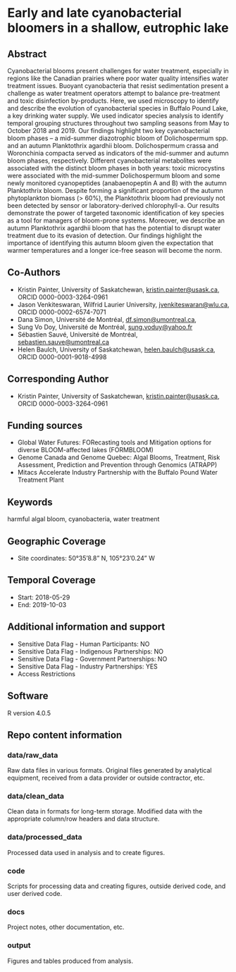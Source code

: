 # Early and late cyanobacterial bloomers in a shallow, eutrophic lake

## Abstract

Cyanobacterial blooms present challenges for water treatment, especially in regions like the Canadian prairies where poor water quality intensifies water treatment issues. Buoyant cyanobacteria that resist sedimentation present a challenge as water treatment operators attempt to balance pre-treatment and toxic disinfection by-products. Here, we used microscopy to identify and describe the evolution of cyanobacterial species in Buffalo Pound Lake, a key drinking water supply. We used indicator species analysis to identify temporal grouping structures throughout two sampling seasons from May to October 2018 and 2019. Our findings highlight two key cyanobacterial bloom phases – a mid-summer diazotrophic bloom of Dolichospermum spp. and an autumn Planktothrix agardhii bloom. Dolichospermum crassa and Woronchinia compacta served as indicators of the mid-summer and autumn bloom phases, respectively. Different cyanobacterial metabolites were associated with the distinct bloom phases in both years: toxic microcystins were associated with the mid-summer Dolichospermum bloom and some newly monitored cyanopeptides (anabaenopeptin A and B) with the autumn Planktothrix bloom. Despite forming a significant proportion of the autumn phytoplankton biomass (> 60%), the Planktothrix bloom had previously not been detected by sensor or laboratory-derived chlorophyll-a. Our results demonstrate the power of targeted taxonomic identification of key species as a tool for managers of bloom-prone systems. Moreover, we describe an autumn Planktothrix agardhii bloom that has the potential to disrupt water treatment due to its evasion of detection. Our findings highlight the importance of identifying this autumn bloom given the expectation that warmer temperatures and a longer ice-free season will become the norm. 

## Co-Authors

- Kristin Painter, University of Saskatchewan, kristin.painter@usask.ca, ORCID 0000-0003-3264-0961
- Jason Venkiteswaran, Wilfrid Laurier University, jvenkiteswaran@wlu.ca, ORCID 0000-0002-6574-7071
- Dana Simon, Université de Montréal, df.simon@umontreal.ca,
- Sung Vo Doy, Université de Montréal, sung.voduy@yahoo.fr
- Sébastien Sauvé, Université de Montréal, sebastien.sauve@umontreal.ca
- Helen Baulch, University of Saskatchewan, helen.baulch@usask.ca, ORCID 0000-0001-9018-4998

## Corresponding Author  

- Kristin Painter, University of Saskatchewan, kristin.painter@usask.ca, ORCID 0000-0003-3264-0961

## Funding sources

- Global Water Futures: FORecasting tools and Mitigation options for diverse BLOOM-affected lakes (FORMBLOOM)
- Genome Canada and Genome Quebec: Algal Blooms, Treatment, Risk Assessment, Prediction and Prevention through Genomics (ATRAPP)
- Mitacs Accelerate Industry Partnership with the Buffalo Pound Water Treatment Plant

## Keywords

harmful algal bloom, cyanobacteria, water treatment

## Geographic Coverage

- Site coordinates: 50°35’8.8” N, 105°23’0.24” W

## Temporal Coverage

- Start: 2018-05-29
- End: 2019-10-03

## Additional information and support

- Sensitive Data Flag - Human Participants: NO
- Sensitive Data Flag - Indigenous Partnerships: NO
- Sensitive Data Flag - Government Partnerships: NO
- Sensitive Data Flag - Industry Partnerships: YES 
- Access Restrictions

## Software  

R version 4.0.5  

## Repo content information

### data/raw_data

Raw data files in various formats. Original files generated by analytical equipment, received from a data provider or outside contractor, etc.

### data/clean_data

Clean data in formats for long-term storage. Modified data with the appropriate column/row headers and data structure.

### data/processed_data

Processed data used in analysis and to create figures.

### code

Scripts for processing data and creating figures, outside derived code, and user derived code.

### docs

Project notes, other documentation, etc.

### output

Figures and tables produced from analysis.
